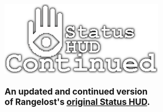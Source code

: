 ![Status HUD Continued](statushudlogo.png)
# An updated and continued version of Rangelost's [original Status HUD](https://mods.vintagestory.at/show/mod/6901).
